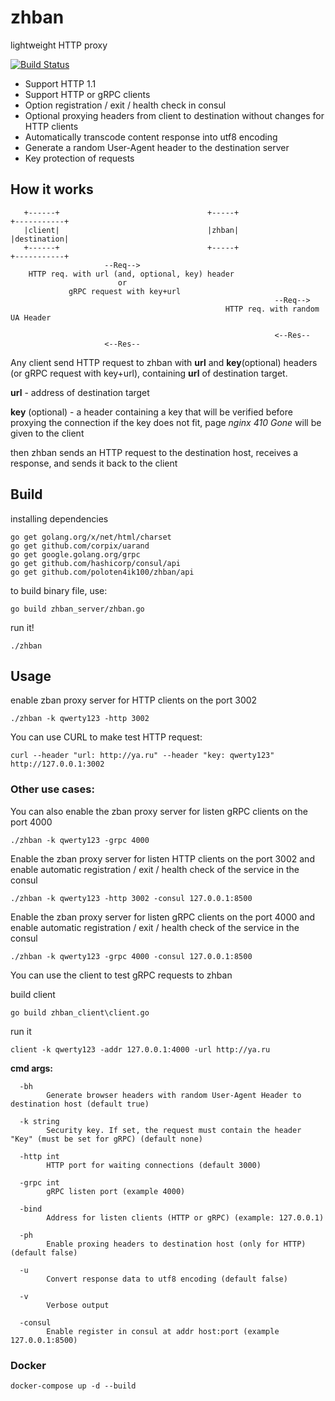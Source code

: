 # zhban
lightweight HTTP proxy

[![Build Status](https://travis-ci.com/poloten4ik100/zhban.svg?branch=master)](https://travis-ci.com/poloten4ik100/zhban)

* Support HTTP 1.1
* Support HTTP or gRPC clients
* Option registration / exit / health check in consul
* Optional proxying headers from client to destination without changes for HTTP clients
* Automatically transcode content response into utf8 encoding
* Generate a random User-Agent header to the destination server
* Key protection of requests

## How it works

```
   +------+                                 +-----+                     +-----------+
   |client|                                 |zhban|                     |destination|
   +------+                                 +-----+                     +-----------+
                     --Req-->       
    HTTP req. with url (and, optional, key) header
                        or
             gRPC request with key+url
                                                           --Req-->
                                                HTTP req. with random UA Header
                                                        
                                                           <--Res--
                     <--Res--
```

Any client send HTTP request to zhban with **url** and **key**(optional) headers (or gRPC request with key+url), containing **url** of destination target.

**url** - address of destination target

**key** (optional) - a header containing a key that will be verified before proxying the connection
if the key does not fit, page *nginx 410 Gone* will be given to the client

then zhban sends an HTTP request to the destination host, receives a response, and sends it back to the client

## Build

installing dependencies

```
go get golang.org/x/net/html/charset
go get github.com/corpix/uarand
go get google.golang.org/grpc
go get github.com/hashicorp/consul/api
go get github.com/poloten4ik100/zhban/api
```

to build binary file, use:

```
go build zhban_server/zhban.go
```

run it!

```
./zhban
```
## Usage

enable zban proxy server for HTTP clients on the port 3002

```
./zhban -k qwerty123 -http 3002
```

You can use CURL to make test HTTP request:

```
curl --header "url: http://ya.ru" --header "key: qwerty123" http://127.0.0.1:3002
```

### Other use cases:

You can also enable the zban proxy server for listen gRPC clients on the port 4000

```
./zhban -k qwerty123 -grpc 4000
```

Enable the zban proxy server for listen HTTP clients on the port 3002 and enable automatic registration / exit / health check of the service in the consul

```
./zhban -k qwerty123 -http 3002 -consul 127.0.0.1:8500
```

Enable the zban proxy server for listen gRPC clients on the port 4000 and enable automatic registration / exit / health check of the service in the consul

```
./zhban -k qwerty123 -grpc 4000 -consul 127.0.0.1:8500
```

You can use the client to test gRPC requests to zhban

build client

```
go build zhban_client\client.go
```

run it

```
client -k qwerty123 -addr 127.0.0.1:4000 -url http://ya.ru
```

**cmd args:**
```
  -bh
        Generate browser headers with random User-Agent Header to destination host (default true)
        
  -k string
        Security key. If set, the request must contain the header "Key" (must be set for gRPC) (default none)
        
  -http int
        HTTP port for waiting connections (default 3000)

  -grpc int
        gRPC listen port (example 4000)

  -bind
        Address for listen clients (HTTP or gRPC) (example: 127.0.0.1)
        
  -ph
        Enable proxing headers to destination host (only for HTTP) (default false)
        
  -u
        Convert response data to utf8 encoding (default false)
        
  -v    
        Verbose output

  -consul
        Enable register in consul at addr host:port (example 127.0.0.1:8500)
```

### Docker

```
docker-compose up -d --build
```
